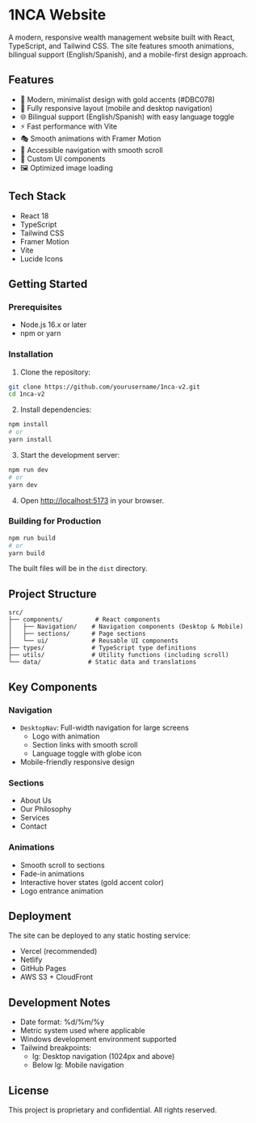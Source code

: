 # 1NCA Website

A modern, responsive wealth management website built with React, TypeScript, and Tailwind CSS. The site features smooth animations, bilingual support (English/Spanish), and a mobile-first design approach.

## Features

- 🎨 Modern, minimalist design with gold accents (#DBC078)
- 📱 Fully responsive layout (mobile and desktop navigation)
- 🌐 Bilingual support (English/Spanish) with easy language toggle
- ⚡ Fast performance with Vite
- 🎭 Smooth animations with Framer Motion
- 🎯 Accessible navigation with smooth scroll
- 🎨 Custom UI components
- 🖼️ Optimized image loading

## Tech Stack

- React 18
- TypeScript
- Tailwind CSS
- Framer Motion
- Vite
- Lucide Icons

## Getting Started

### Prerequisites

- Node.js 16.x or later
- npm or yarn

### Installation

1. Clone the repository:
```bash
git clone https://github.com/yourusername/1nca-v2.git
cd 1nca-v2
```

2. Install dependencies:
```bash
npm install
# or
yarn install
```

3. Start the development server:
```bash
npm run dev
# or
yarn dev
```

4. Open [http://localhost:5173](http://localhost:5173) in your browser.

### Building for Production

```bash
npm run build
# or
yarn build
```

The built files will be in the `dist` directory.

## Project Structure

```
src/
├── components/         # React components
│   ├── Navigation/    # Navigation components (Desktop & Mobile)
│   ├── sections/      # Page sections
│   └── ui/            # Reusable UI components
├── types/             # TypeScript type definitions
├── utils/             # Utility functions (including scroll)
└── data/             # Static data and translations
```

## Key Components

### Navigation
- `DesktopNav`: Full-width navigation for large screens
  - Logo with animation
  - Section links with smooth scroll
  - Language toggle with globe icon
- Mobile-friendly responsive design

### Sections
- About Us
- Our Philosophy
- Services
- Contact

### Animations
- Smooth scroll to sections
- Fade-in animations
- Interactive hover states (gold accent color)
- Logo entrance animation

## Deployment

The site can be deployed to any static hosting service:
- Vercel (recommended)
- Netlify
- GitHub Pages
- AWS S3 + CloudFront

## Development Notes

- Date format: %d/%m/%y
- Metric system used where applicable
- Windows development environment supported
- Tailwind breakpoints:
  - lg: Desktop navigation (1024px and above)
  - Below lg: Mobile navigation

## License

This project is proprietary and confidential. All rights reserved.